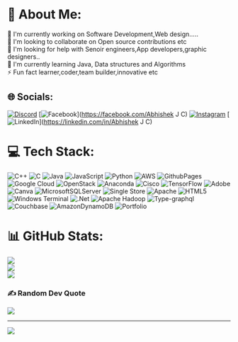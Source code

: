 # 💫 About Me:
🚀 I'm currently working on  Software Development,Web design.....<br>🌈 I'm looking to collaborate on Open source contributions etc<br>🤝 I'm looking for help with Senoir engineers,App developers,graphic designers..<br>🌱 I'm currently learning Java, Data structures and Algorithms<br>⚡ Fun fact learner,coder,team builder,innovative etc


## 🌐 Socials:
[![Discord](https://img.shields.io/badge/Discord-%237289DA.svg?logo=discord&logoColor=white)](https://discord.gg/sYuacDGS) [![Facebook](https://img.shields.io/badge/Facebook-%231877F2.svg?logo=Facebook&logoColor=white)](https://facebook.com/Abhishek J C) [![Instagram](https://img.shields.io/badge/Instagram-%23E4405F.svg?logo=Instagram&logoColor=white)](https://instagram.com/abhishek_c19) [![LinkedIn](https://img.shields.io/badge/LinkedIn-%230077B5.svg?logo=linkedin&logoColor=white)](https://linkedin.com/in/Abhishek J C) 

# 💻 Tech Stack:
![C++](https://img.shields.io/badge/c++-%2300599C.svg?style=plastic&logo=c%2B%2B&logoColor=white) ![C](https://img.shields.io/badge/c-%2300599C.svg?style=plastic&logo=c&logoColor=white) ![Java](https://img.shields.io/badge/java-%23ED8B00.svg?style=plastic&logo=openjdk&logoColor=white) ![JavaScript](https://img.shields.io/badge/javascript-%23323330.svg?style=plastic&logo=javascript&logoColor=%23F7DF1E) ![Python](https://img.shields.io/badge/python-3670A0?style=plastic&logo=python&logoColor=ffdd54) ![AWS](https://img.shields.io/badge/AWS-%23FF9900.svg?style=plastic&logo=amazon-aws&logoColor=white) ![GithubPages](https://img.shields.io/badge/github%20pages-121013?style=plastic&logo=github&logoColor=white) ![Google Cloud](https://img.shields.io/badge/GoogleCloud-%234285F4.svg?style=plastic&logo=google-cloud&logoColor=white) ![OpenStack](https://img.shields.io/badge/Openstack-%23f01742.svg?style=plastic&logo=openstack&logoColor=white) ![Anaconda](https://img.shields.io/badge/Anaconda-%2344A833.svg?style=plastic&logo=anaconda&logoColor=white) ![Cisco](https://img.shields.io/badge/cisco-%23049fd9.svg?style=plastic&logo=cisco&logoColor=black) ![TensorFlow](https://img.shields.io/badge/TensorFlow-%23FF6F00.svg?style=plastic&logo=TensorFlow&logoColor=white) ![Adobe](https://img.shields.io/badge/adobe-%23FF0000.svg?style=plastic&logo=adobe&logoColor=white) ![Canva](https://img.shields.io/badge/Canva-%2300C4CC.svg?style=plastic&logo=Canva&logoColor=white) ![MicrosoftSQLServer](https://img.shields.io/badge/Microsoft%20SQL%20Server-CC2927?style=plastic&logo=microsoft%20sql%20server&logoColor=white) ![Single Store](https://img.shields.io/badge/Single%20Store-AA00FF?style=plastic&logo=singlestore&logoColor=white) ![Apache](https://img.shields.io/badge/apache-%23D42029.svg?style=plastic&logo=apache&logoColor=white) ![HTML5](https://img.shields.io/badge/html5-%23E34F26.svg?style=plastic&logo=html5&logoColor=white) ![Windows Terminal](https://img.shields.io/badge/Windows%20Terminal-%234D4D4D.svg?style=plastic&logo=windows-terminal&logoColor=white) ![.Net](https://img.shields.io/badge/.NET-5C2D91?style=plastic&logo=.net&logoColor=white) ![Apache Hadoop](https://img.shields.io/badge/Apache%20Hadoop-66CCFF?style=plastic&logo=apachehadoop&logoColor=black) ![Type-graphql](https://img.shields.io/badge/-TypeGraphQL-%23C04392?style=plastic) ![Couchbase](https://img.shields.io/badge/Couchbase-EA2328?style=plastic&logo=couchbase&logoColor=white) ![AmazonDynamoDB](https://img.shields.io/badge/Amazon%20DynamoDB-4053D6?style=plastic&logo=Amazon%20DynamoDB&logoColor=white) ![Portfolio](https://img.shields.io/badge/Portfolio-%23000000.svg?style=plastic&logo=firefox&logoColor=#FF7139)
# 📊 GitHub Stats:
![](https://github-readme-stats.vercel.app/api?username=Abhishekjc19&theme=blue-green&hide_border=false&include_all_commits=true&count_private=true)<br/>
![](https://github-readme-streak-stats.herokuapp.com/?user=Abhishekjc19&theme=blue-green&hide_border=false)<br/>
![](https://github-readme-stats.vercel.app/api/top-langs/?username=Abhishekjc19&theme=blue-green&hide_border=false&include_all_commits=true&count_private=true&layout=compact)

### ✍️ Random Dev Quote
![](https://quotes-github-readme.vercel.app/api?type=horizontal&theme=radical)

---
[![](https://visitcount.itsvg.in/api?id=Abhishekjc19&icon=2&color=1)](https://visitcount.itsvg.in)
